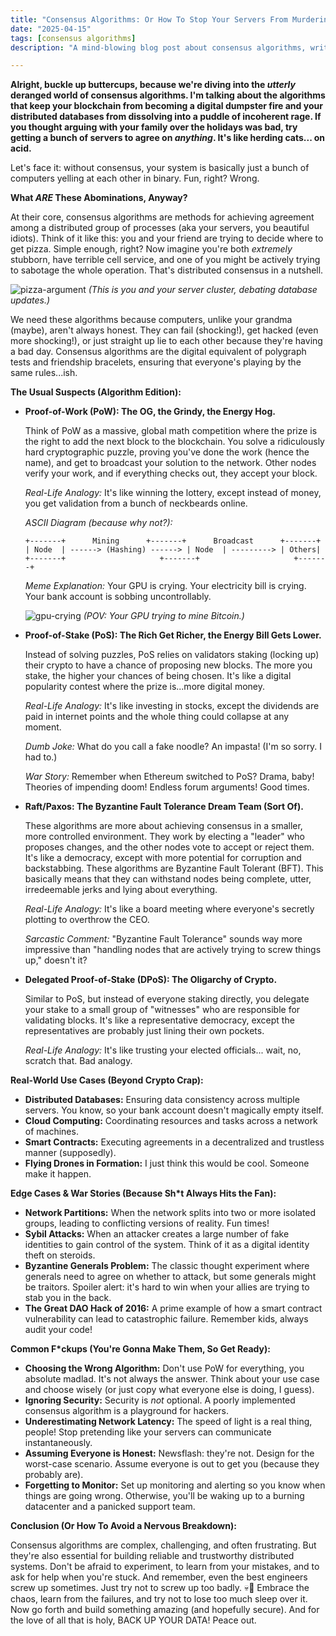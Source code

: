 ```yaml
---
title: "Consensus Algorithms: Or How To Stop Your Servers From Murdering Each Other 💀🙏"
date: "2025-04-15"
tags: [consensus algorithms]
description: "A mind-blowing blog post about consensus algorithms, written for chaotic Gen Z engineers. Warning: May cause existential dread and a sudden urge to quit your job."

---
```


**Alright, buckle up buttercups, because we're diving into the *utterly* deranged world of consensus algorithms. I'm talking about the algorithms that keep your blockchain from becoming a digital dumpster fire and your distributed databases from dissolving into a puddle of incoherent rage. If you thought arguing with your family over the holidays was bad, try getting a bunch of servers to agree on *anything*. It's like herding cats... on acid.**

Let's face it: without consensus, your system is basically just a bunch of computers yelling at each other in binary. Fun, right? Wrong.

**What *ARE* These Abominations, Anyway?**

At their core, consensus algorithms are methods for achieving agreement among a distributed group of processes (aka your servers, you beautiful idiots). Think of it like this: you and your friend are trying to decide where to get pizza. Simple enough, right? Now imagine you're both *extremely* stubborn, have terrible cell service, and one of you might be actively trying to sabotage the whole operation. That's distributed consensus in a nutshell.

![pizza-argument](https://i.kym-cdn.com/photos/images/original/001/217/721/92d.jpg)
*(This is you and your server cluster, debating database updates.)*

We need these algorithms because computers, unlike your grandma (maybe), aren't always honest. They can fail (shocking!), get hacked (even more shocking!), or just straight up lie to each other because they're having a bad day. Consensus algorithms are the digital equivalent of polygraph tests and friendship bracelets, ensuring that everyone's playing by the same rules...ish.

**The Usual Suspects (Algorithm Edition):**

*   **Proof-of-Work (PoW): The OG, the Grindy, the Energy Hog.**

    Think of PoW as a massive, global math competition where the prize is the right to add the next block to the blockchain. You solve a ridiculously hard cryptographic puzzle, proving you've done the work (hence the name), and get to broadcast your solution to the network. Other nodes verify your work, and if everything checks out, they accept your block.

    *Real-Life Analogy:* It's like winning the lottery, except instead of money, you get validation from a bunch of neckbeards online.

    *ASCII Diagram (because why not?):*

    ```
    +-------+      Mining      +-------+      Broadcast      +-------+
    | Node  | ------> (Hashing) ------> | Node  | ---------> | Others|
    +-------+                     +-------+                     +-------+
    ```

    *Meme Explanation:* Your GPU is crying. Your electricity bill is crying. Your bank account is sobbing uncontrollably.

    ![gpu-crying](https://i.imgflip.com/4v96p1.jpg)
    *(POV: Your GPU trying to mine Bitcoin.)*

*   **Proof-of-Stake (PoS): The Rich Get Richer, the Energy Bill Gets Lower.**

    Instead of solving puzzles, PoS relies on validators staking (locking up) their crypto to have a chance of proposing new blocks. The more you stake, the higher your chances of being chosen. It's like a digital popularity contest where the prize is...more digital money.

    *Real-Life Analogy:* It's like investing in stocks, except the dividends are paid in internet points and the whole thing could collapse at any moment.

    *Dumb Joke:* What do you call a fake noodle? An impasta! (I'm so sorry. I had to.)

    *War Story:* Remember when Ethereum switched to PoS? Drama, baby! Theories of impending doom! Endless forum arguments! Good times.

*   **Raft/Paxos: The Byzantine Fault Tolerance Dream Team (Sort Of).**

    These algorithms are more about achieving consensus in a smaller, more controlled environment. They work by electing a "leader" who proposes changes, and the other nodes vote to accept or reject them. It's like a democracy, except with more potential for corruption and backstabbing. These algorithms are Byzantine Fault Tolerant (BFT). This basically means that they can withstand nodes being complete, utter, irredeemable jerks and lying about everything.

    *Real-Life Analogy:* It's like a board meeting where everyone's secretly plotting to overthrow the CEO.

    *Sarcastic Comment:* "Byzantine Fault Tolerance" sounds way more impressive than "handling nodes that are actively trying to screw things up," doesn't it?

*   **Delegated Proof-of-Stake (DPoS): The Oligarchy of Crypto.**

    Similar to PoS, but instead of everyone staking directly, you delegate your stake to a small group of "witnesses" who are responsible for validating blocks. It's like a representative democracy, except the representatives are probably just lining their own pockets.

    *Real-Life Analogy:* It's like trusting your elected officials... wait, no, scratch that. Bad analogy.

**Real-World Use Cases (Beyond Crypto Crap):**

*   **Distributed Databases:** Ensuring data consistency across multiple servers. You know, so your bank account doesn't magically empty itself.
*   **Cloud Computing:** Coordinating resources and tasks across a network of machines.
*   **Smart Contracts:** Executing agreements in a decentralized and trustless manner (supposedly).
*   **Flying Drones in Formation:** I just think this would be cool. Someone make it happen.

**Edge Cases & War Stories (Because Sh*t Always Hits the Fan):**

*   **Network Partitions:** When the network splits into two or more isolated groups, leading to conflicting versions of reality. Fun times!
*   **Sybil Attacks:** When an attacker creates a large number of fake identities to gain control of the system. Think of it as a digital identity theft on steroids.
*   **Byzantine Generals Problem:** The classic thought experiment where generals need to agree on whether to attack, but some generals might be traitors. Spoiler alert: it's hard to win when your allies are trying to stab you in the back.
*   **The Great DAO Hack of 2016:** A prime example of how a smart contract vulnerability can lead to catastrophic failure. Remember kids, always audit your code!

**Common F*ckups (You're Gonna Make Them, So Get Ready):**

*   **Choosing the Wrong Algorithm:** Don't use PoW for everything, you absolute madlad. It's not always the answer. Think about your use case and choose wisely (or just copy what everyone else is doing, I guess).
*   **Ignoring Security:** Security is *not* optional. A poorly implemented consensus algorithm is a playground for hackers.
*   **Underestimating Network Latency:** The speed of light is a real thing, people! Stop pretending like your servers can communicate instantaneously.
*   **Assuming Everyone is Honest:** Newsflash: they're not. Design for the worst-case scenario. Assume everyone is out to get you (because they probably are).
*   **Forgetting to Monitor:** Set up monitoring and alerting so you know when things are going wrong. Otherwise, you'll be waking up to a burning datacenter and a panicked support team.

**Conclusion (Or How To Avoid a Nervous Breakdown):**

Consensus algorithms are complex, challenging, and often frustrating. But they're also essential for building reliable and trustworthy distributed systems. Don't be afraid to experiment, to learn from your mistakes, and to ask for help when you're stuck. And remember, even the best engineers screw up sometimes. Just try not to screw up too badly. 💀🙏 Embrace the chaos, learn from the failures, and try not to lose too much sleep over it. Now go forth and build something amazing (and hopefully secure). And for the love of all that is holy, BACK UP YOUR DATA! Peace out.
